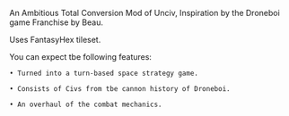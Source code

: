 An Ambitious Total Conversion Mod of Unciv, Inspiration by the Droneboi game Franchise by Beau.

Uses FantasyHex tileset.

You can expect tbe following features:

    • Turned into a turn-based space strategy game.

    • Consists of Civs from tbe cannon history of Droneboi.

    • An overhaul of the combat mechanics.
